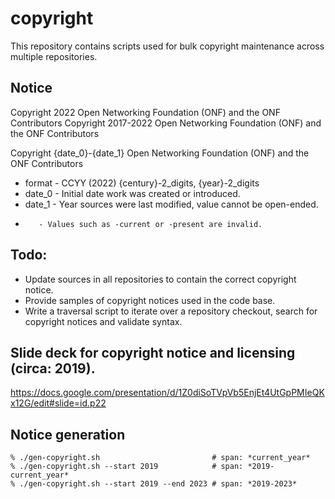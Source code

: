 # copyright
This repository contains scripts used for bulk copyright maintenance across multiple repositories.

## Notice
Copyright 2022 Open Networking Foundation (ONF) and the ONF Contributors
Copyright 2017-2022 Open Networking Foundation (ONF) and the ONF Contributors

Copyright {date_0}-{date_1} Open Networking Foundation (ONF) and the ONF Contributors
   * format - CCYY (2022)  {century}-2_digits, {year}-2_digits
   * date_0 - Initial date work was created or introduced.
   * date_1 - Year sources were last modified, value cannot be open-ended.
   *        - Values such as -current or -present are invalid.
             
## Todo:
   * Update sources in all repositories to contain the correct copyright notice.
   * Provide samples of copyright notices used in the code base.
   * Write a traversal script to iterate over a repository checkout,
     search for copyright notices and validate syntax.

## Slide deck for copyright notice and licensing (circa: 2019).
https://docs.google.com/presentation/d/1Z0diSoTVpVb5EnjEt4UtGpPMIeQKx12G/edit#slide=id.p22

## Notice generation

```shell:
% ./gen-copyright.sh                         # span: *current_year*
% ./gen-copyright.sh --start 2019            # span: *2019-current_year*
% ./gen-copyright.sh --start 2019 --end 2023 # span: *2019-2023*

```